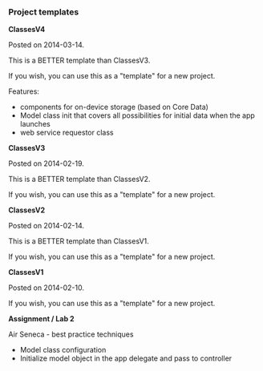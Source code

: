 ### Project templates

**ClassesV4**

Posted on 2014-03-14.

This is a BETTER template than ClassesV3.

If you wish, you can use this as a "template" for a new project.

Features:
- components for on-device storage (based on Core Data)
- Model class init that covers all possibilities for initial data when the app launches
- web service requestor class

**ClassesV3**

Posted on 2014-02-19.

This is a BETTER template than ClassesV2.

If you wish, you can use this as a "template" for a new project.

**ClassesV2**

Posted on 2014-02-14.

This is a BETTER template than ClassesV1.

If you wish, you can use this as a "template" for a new project.

**ClassesV1**

Posted on 2014-02-10.

If you wish, you can use this as a "template" for a new project.

**Assignment / Lab 2**

Air Seneca - best practice techniques

- Model class configuration
- Initialize model object in the app delegate and pass to controller
